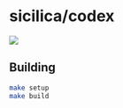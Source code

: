 # sicilica/codex

![](https://github.com/sicilica/codex/workflows/CI/badge.svg)

## Building

```bash
make setup
make build
```
